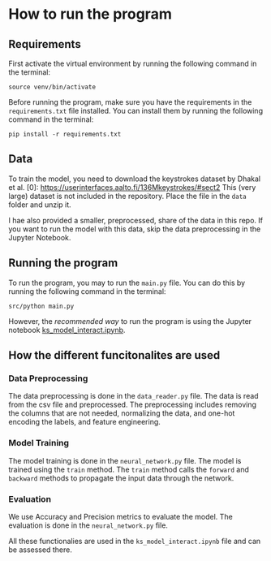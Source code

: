 # How to run the program

## Requirements
First activate the virtual environment by running the following command in the terminal: 

```source venv/bin/activate```

Before running the program, make sure you have the requirements in the `requirements.txt` file installed. You can install them by running the following command in the terminal: 

```pip install -r requirements.txt```

## Data
To train the model, you need to download the keystrokes dataset by Dhakal et al. [0]: https://userinterfaces.aalto.fi/136Mkeystrokes/#sect2
This (very large) dataset is not included in the repository. Place the file in the `data` folder and unzip it.

I hae also provided a smaller, preprocessed, share of the data in this repo. If you want to run the model with this data, skip the data preprocessing in
the Jupyter Notebook.

## Running the program
To run the program, you may to run the `main.py` file. You can do this by running the following command in the terminal: 

```src/python main.py```

However, the *recommended way* to run the program is using the Jupyter notebook [ks_model_interact.ipynb](..%2Fsrc%2Fks_model_interact.ipynb).

## How the different funcitonalites are used
### Data Preprocessing
The data preprocessing is done in the `data_reader.py` file. The data is read from the csv file and preprocessed. 
The preprocessing includes removing the columns that are not needed, normalizing the data, and one-hot encoding the labels, and feature engineering. 

### Model Training
The model training is done in the `neural_network.py` file. The model is trained using the `train` method.
The `train` method calls the `forward` and `backward` methods to propagate the input data through the network.

### Evaluation
We use Accuracy and Precision metrics to evaluate the model. The evaluation is done in the `neural_network.py` file.

All these functionalies are used in the `ks_model_interact.ipynb` file and can be assessed there.


